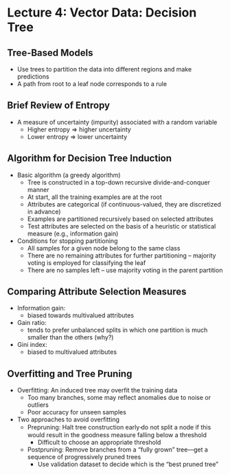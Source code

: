 # Lecture 4: Vector Data: Decision Tree
## Tree-Based Models
* Use trees to partition the data into different regions and make predictions
* A path from root to a leaf node corresponds to a rule
## Brief Review of Entropy
* A measure of uncertainty (impurity) associated with a random variable
  * Higher entropy => higher uncertainty
  * Lower entropy => lower uncertainty
## Algorithm for Decision Tree Induction
* Basic algorithm (a greedy algorithm)
  * Tree is constructed in a top-down recursive divide-and-conquer manner
  * At start, all the training examples are at the root
  * Attributes are categorical (if continuous-valued, they are discretized in advance)
  * Examples are partitioned recursively based on selected attributes
  * Test attributes are selected on the basis of a heuristic or statistical measure (e.g., information gain)
* Conditions for stopping partitioning
  * All samples for a given node belong to the same class
  * There are no remaining attributes for further partitioning – majority voting is employed for classifying the leaf
  * There are no samples left – use majority voting in the parent partition
## Comparing Attribute Selection Measures
* Information gain:
  * biased towards multivalued attributes
* Gain ratio:
  * tends to prefer unbalanced splits in which one partition is much smaller than the others (why?)
* Gini index:
  * biased to multivalued attributes
## Overfitting and Tree Pruning
* Overfitting: An induced tree may overfit the training data
  * Too many branches, some may reflect anomalies due to noise or outliers
  * Poor accuracy for unseen samples
* Two approaches to avoid overfitting
  * Prepruning: Halt tree construction early ̵do not split a node if this would result in the goodness measure falling below a threshold
    * Difficult to choose an appropriate threshold
  * Postpruning: Remove branches from a “fully grown” tree—get a sequence of progressively pruned trees
    * Use validation dataset to decide which is the “best pruned tree”

